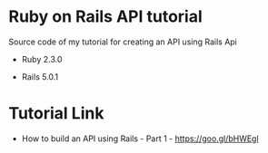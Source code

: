 # Ruby on Rails API tutorial

Source code of my tutorial for creating an API using Rails Api

* Ruby 2.3.0

* Rails 5.0.1

# Tutorial Link
  * How to build an API using Rails - Part 1 - https://goo.gl/bHWEgl
